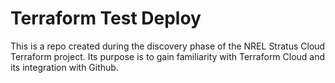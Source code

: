# Terraform Test Deploy

This is a repo created during the discovery phase of the NREL Stratus Cloud Terraform project. Its purpose is to gain familiarity with Terraform Cloud and its integration with Github.
